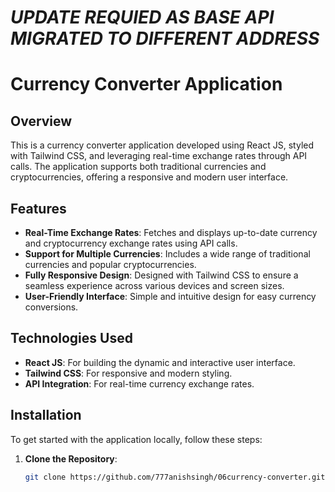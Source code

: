 # *UPDATE REQUIED AS BASE API MIGRATED TO DIFFERENT ADDRESS*
# Currency Converter Application

## Overview

This is a currency converter application developed using React JS, styled with Tailwind CSS, and leveraging real-time exchange rates through API calls. The application supports both traditional currencies and cryptocurrencies, offering a responsive and modern user interface.

## Features

- **Real-Time Exchange Rates**: Fetches and displays up-to-date currency and cryptocurrency exchange rates using API calls.
- **Support for Multiple Currencies**: Includes a wide range of traditional currencies and popular cryptocurrencies.
- **Fully Responsive Design**: Designed with Tailwind CSS to ensure a seamless experience across various devices and screen sizes.
- **User-Friendly Interface**: Simple and intuitive design for easy currency conversions.

## Technologies Used

- **React JS**: For building the dynamic and interactive user interface.
- **Tailwind CSS**: For responsive and modern styling.
- **API Integration**: For real-time currency exchange rates.

## Installation

To get started with the application locally, follow these steps:

1. **Clone the Repository**:

   ```bash
   git clone https://github.com/777anishsingh/06currency-converter.git
